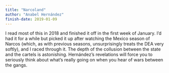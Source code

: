 ```yaml
---
title: "Narcoland"
author: "Anabel Hernández"
finish-date: 2019-01-09
---
```


I read most of this in 2018 and finished it off in the first week of January.
I’d had it for a while but picked it up after watching the Mexico season of Narcos (which, as with previous seasons, unsurprisingly treats the DEA very softly), and I raced through it.
The depth of the collusion between the state and the cartels is astonishing.
Hernández’s revelations will force you to seriously think about what’s really going on when you hear of wars between the gangs.
